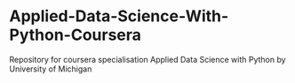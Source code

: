 # Applied-Data-Science-With-Python-Coursera

Repository for coursera specialisation Applied Data Science with Python by University of Michigan
